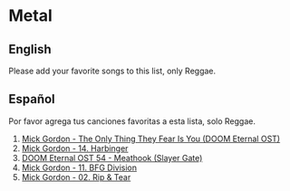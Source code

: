 # Metal

## English
Please add your favorite songs to this list, only Reggae.

## Español
Por favor agrega tus canciones favoritas a esta lista, solo Reggae.

1. [Mick Gordon - The Only Thing They Fear Is You (DOOM Eternal OST)](https://youtu.be/rJYBzFBpP_8)
2. [Mick Gordon - 14. Harbinger](https://youtu.be/b2YG8DX0ees)
3. [DOOM Eternal OST 54 - Meathook (Slayer Gate)](https://youtu.be/Fw21lF9chYE)
4. [Mick Gordon - 11. BFG Division](https://youtu.be/QHRuTYtSbJQ)
5. [Mick Gordon - 02. Rip & Tear](https://youtu.be/zZMg9ryeWOw)